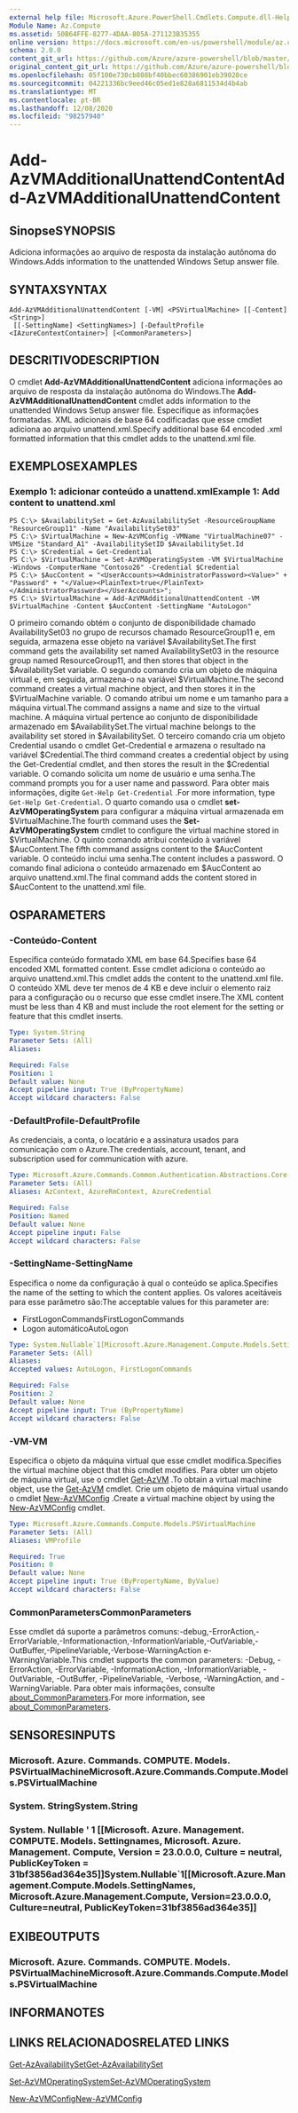 ```yaml
---
external help file: Microsoft.Azure.PowerShell.Cmdlets.Compute.dll-Help.xml
Module Name: Az.Compute
ms.assetid: 50B64FFE-8277-4DAA-805A-271123B35355
online version: https://docs.microsoft.com/en-us/powershell/module/az.compute/add-azvmadditionalunattendcontent
schema: 2.0.0
content_git_url: https://github.com/Azure/azure-powershell/blob/master/src/Compute/Compute/help/Add-AzVMAdditionalUnattendContent.md
original_content_git_url: https://github.com/Azure/azure-powershell/blob/master/src/Compute/Compute/help/Add-AzVMAdditionalUnattendContent.md
ms.openlocfilehash: 05f100e730cb808bf40bbec60386901eb39020ce
ms.sourcegitcommit: 04221336bc9eed46c05ed1e828a6811534d4b4ab
ms.translationtype: MT
ms.contentlocale: pt-BR
ms.lasthandoff: 12/08/2020
ms.locfileid: "98257940"
---
```

# <span data-ttu-id="ea632-101">Add-AzVMAdditionalUnattendContent</span><span class="sxs-lookup"><span data-stu-id="ea632-101">Add-AzVMAdditionalUnattendContent</span></span>

## <span data-ttu-id="ea632-102">Sinopse</span><span class="sxs-lookup"><span data-stu-id="ea632-102">SYNOPSIS</span></span>
<span data-ttu-id="ea632-103">Adiciona informações ao arquivo de resposta da instalação autônoma do Windows.</span><span class="sxs-lookup"><span data-stu-id="ea632-103">Adds information to the unattended Windows Setup answer file.</span></span>

## <span data-ttu-id="ea632-104">SYNTAX</span><span class="sxs-lookup"><span data-stu-id="ea632-104">SYNTAX</span></span>

```
Add-AzVMAdditionalUnattendContent [-VM] <PSVirtualMachine> [[-Content] <String>]
 [[-SettingName] <SettingNames>] [-DefaultProfile <IAzureContextContainer>] [<CommonParameters>]
```

## <span data-ttu-id="ea632-105">DESCRITIVO</span><span class="sxs-lookup"><span data-stu-id="ea632-105">DESCRIPTION</span></span>
<span data-ttu-id="ea632-106">O cmdlet **Add-AzVMAdditionalUnattendContent** adiciona informações ao arquivo de resposta da instalação autônoma do Windows.</span><span class="sxs-lookup"><span data-stu-id="ea632-106">The **Add-AzVMAdditionalUnattendContent** cmdlet adds information to the unattended Windows Setup answer file.</span></span>
<span data-ttu-id="ea632-107">Especifique as informações formatadas. XML adicionais de base 64 codificadas que esse cmdlet adiciona ao arquivo unattend.xml.</span><span class="sxs-lookup"><span data-stu-id="ea632-107">Specify additional base 64 encoded .xml formatted information that this cmdlet adds to the unattend.xml file.</span></span>

## <span data-ttu-id="ea632-108">EXEMPLOS</span><span class="sxs-lookup"><span data-stu-id="ea632-108">EXAMPLES</span></span>

### <span data-ttu-id="ea632-109">Exemplo 1: adicionar conteúdo a unattend.xml</span><span class="sxs-lookup"><span data-stu-id="ea632-109">Example 1: Add content to unattend.xml</span></span>
```
PS C:\> $AvailabilitySet = Get-AzAvailabilitySet -ResourceGroupName "ResourceGroup11" -Name "AvailabilitySet03"
PS C:\> $VirtualMachine = New-AzVMConfig -VMName "VirtualMachine07" -VMSize "Standard_A1" -AvailabilitySetID $AvailabilitySet.Id 
PS C:\> $Credential = Get-Credential
PS C:\> $VirtualMachine = Set-AzVMOperatingSystem -VM $VirtualMachine  -Windows -ComputerName "Contoso26" -Credential $Credential
PS C:\> $AucContent = "<UserAccounts><AdministratorPassword><Value>" + "Password" + "</Value><PlainText>true</PlainText></AdministratorPassword></UserAccounts>";
PS C:\> $VirtualMachine = Add-AzVMAdditionalUnattendContent -VM $VirtualMachine -Content $AucContent -SettingName "AutoLogon"
```

<span data-ttu-id="ea632-110">O primeiro comando obtém o conjunto de disponibilidade chamado AvailabilitySet03 no grupo de recursos chamado ResourceGroup11 e, em seguida, armazena esse objeto na variável $AvailabilitySet.</span><span class="sxs-lookup"><span data-stu-id="ea632-110">The first command gets the availability set named AvailabilitySet03 in the resource group named ResourceGroup11, and then stores that object in the $AvailabilitySet variable.</span></span>
<span data-ttu-id="ea632-111">O segundo comando cria um objeto de máquina virtual e, em seguida, armazena-o na variável $VirtualMachine.</span><span class="sxs-lookup"><span data-stu-id="ea632-111">The second command creates a virtual machine object, and then stores it in the $VirtualMachine variable.</span></span>
<span data-ttu-id="ea632-112">O comando atribui um nome e um tamanho para a máquina virtual.</span><span class="sxs-lookup"><span data-stu-id="ea632-112">The command assigns a name and size to the virtual machine.</span></span>
<span data-ttu-id="ea632-113">A máquina virtual pertence ao conjunto de disponibilidade armazenado em $AvailabilitySet.</span><span class="sxs-lookup"><span data-stu-id="ea632-113">The virtual machine belongs to the availability set stored in $AvailabilitySet.</span></span>
<span data-ttu-id="ea632-114">O terceiro comando cria um objeto Credential usando o cmdlet Get-Credential e armazena o resultado na variável $Credential.</span><span class="sxs-lookup"><span data-stu-id="ea632-114">The third command creates a credential object by using the Get-Credential cmdlet, and then stores the result in the $Credential variable.</span></span>
<span data-ttu-id="ea632-115">O comando solicita um nome de usuário e uma senha.</span><span class="sxs-lookup"><span data-stu-id="ea632-115">The command prompts you for a user name and password.</span></span>
<span data-ttu-id="ea632-116">Para obter mais informações, digite `Get-Help Get-Credential` .</span><span class="sxs-lookup"><span data-stu-id="ea632-116">For more information, type `Get-Help Get-Credential`.</span></span>
<span data-ttu-id="ea632-117">O quarto comando usa o cmdlet **set-AzVMOperatingSystem** para configurar a máquina virtual armazenada em $VirtualMachine.</span><span class="sxs-lookup"><span data-stu-id="ea632-117">The fourth command uses the **Set-AzVMOperatingSystem** cmdlet to configure the virtual machine stored in $VirtualMachine.</span></span>
<span data-ttu-id="ea632-118">O quinto comando atribui conteúdo à variável $AucContent.</span><span class="sxs-lookup"><span data-stu-id="ea632-118">The fifth command assigns content to the $AucContent variable.</span></span>
<span data-ttu-id="ea632-119">O conteúdo inclui uma senha.</span><span class="sxs-lookup"><span data-stu-id="ea632-119">The content includes a password.</span></span>
<span data-ttu-id="ea632-120">O comando final adiciona o conteúdo armazenado em $AucContent ao arquivo unattend.xml.</span><span class="sxs-lookup"><span data-stu-id="ea632-120">The final command adds the content stored in $AucContent to the unattend.xml file.</span></span>

## <span data-ttu-id="ea632-121">OS</span><span class="sxs-lookup"><span data-stu-id="ea632-121">PARAMETERS</span></span>

### <span data-ttu-id="ea632-122">-Conteúdo</span><span class="sxs-lookup"><span data-stu-id="ea632-122">-Content</span></span>
<span data-ttu-id="ea632-123">Especifica conteúdo formatado XML em base 64.</span><span class="sxs-lookup"><span data-stu-id="ea632-123">Specifies base 64 encoded XML formatted content.</span></span>
<span data-ttu-id="ea632-124">Esse cmdlet adiciona o conteúdo ao arquivo unattend.xml.</span><span class="sxs-lookup"><span data-stu-id="ea632-124">This cmdlet adds the content to the unattend.xml file.</span></span>
<span data-ttu-id="ea632-125">O conteúdo XML deve ter menos de 4 KB e deve incluir o elemento raiz para a configuração ou o recurso que esse cmdlet insere.</span><span class="sxs-lookup"><span data-stu-id="ea632-125">The XML content must be less than 4 KB and must include the root element for the setting or feature that this cmdlet inserts.</span></span>

```yaml
Type: System.String
Parameter Sets: (All)
Aliases:

Required: False
Position: 1
Default value: None
Accept pipeline input: True (ByPropertyName)
Accept wildcard characters: False
```

### <span data-ttu-id="ea632-126">-DefaultProfile</span><span class="sxs-lookup"><span data-stu-id="ea632-126">-DefaultProfile</span></span>
<span data-ttu-id="ea632-127">As credenciais, a conta, o locatário e a assinatura usados para comunicação com o Azure.</span><span class="sxs-lookup"><span data-stu-id="ea632-127">The credentials, account, tenant, and subscription used for communication with azure.</span></span>

```yaml
Type: Microsoft.Azure.Commands.Common.Authentication.Abstractions.Core.IAzureContextContainer
Parameter Sets: (All)
Aliases: AzContext, AzureRmContext, AzureCredential

Required: False
Position: Named
Default value: None
Accept pipeline input: False
Accept wildcard characters: False
```

### <span data-ttu-id="ea632-128">-SettingName</span><span class="sxs-lookup"><span data-stu-id="ea632-128">-SettingName</span></span>
<span data-ttu-id="ea632-129">Especifica o nome da configuração à qual o conteúdo se aplica.</span><span class="sxs-lookup"><span data-stu-id="ea632-129">Specifies the name of the setting to which the content applies.</span></span>
<span data-ttu-id="ea632-130">Os valores aceitáveis para esse parâmetro são:</span><span class="sxs-lookup"><span data-stu-id="ea632-130">The acceptable values for this parameter are:</span></span>
- <span data-ttu-id="ea632-131">FirstLogonCommands</span><span class="sxs-lookup"><span data-stu-id="ea632-131">FirstLogonCommands</span></span>
- <span data-ttu-id="ea632-132">Logon automático</span><span class="sxs-lookup"><span data-stu-id="ea632-132">AutoLogon</span></span>

```yaml
Type: System.Nullable`1[Microsoft.Azure.Management.Compute.Models.SettingNames]
Parameter Sets: (All)
Aliases:
Accepted values: AutoLogon, FirstLogonCommands

Required: False
Position: 2
Default value: None
Accept pipeline input: True (ByPropertyName)
Accept wildcard characters: False
```

### <span data-ttu-id="ea632-133">-VM</span><span class="sxs-lookup"><span data-stu-id="ea632-133">-VM</span></span>
<span data-ttu-id="ea632-134">Especifica o objeto da máquina virtual que esse cmdlet modifica.</span><span class="sxs-lookup"><span data-stu-id="ea632-134">Specifies the virtual machine object that this cmdlet modifies.</span></span>
<span data-ttu-id="ea632-135">Para obter um objeto de máquina virtual, use o cmdlet [Get-AzVM](./Get-AzVM.md) .</span><span class="sxs-lookup"><span data-stu-id="ea632-135">To obtain a virtual machine object, use the [Get-AzVM](./Get-AzVM.md) cmdlet.</span></span>
<span data-ttu-id="ea632-136">Crie um objeto de máquina virtual usando o cmdlet [New-AzVMConfig](./New-AzVMConfig.md) .</span><span class="sxs-lookup"><span data-stu-id="ea632-136">Create a virtual machine object by using the [New-AzVMConfig](./New-AzVMConfig.md) cmdlet.</span></span>

```yaml
Type: Microsoft.Azure.Commands.Compute.Models.PSVirtualMachine
Parameter Sets: (All)
Aliases: VMProfile

Required: True
Position: 0
Default value: None
Accept pipeline input: True (ByPropertyName, ByValue)
Accept wildcard characters: False
```

### <span data-ttu-id="ea632-137">CommonParameters</span><span class="sxs-lookup"><span data-stu-id="ea632-137">CommonParameters</span></span>
<span data-ttu-id="ea632-138">Esse cmdlet dá suporte a parâmetros comuns:-debug,-ErrorAction,-ErrorVariable,-Informationaction,-InformationVariable,-OutVariable,-OutBuffer,-PipelineVariable,-Verbose-WarningAction e-WarningVariable.</span><span class="sxs-lookup"><span data-stu-id="ea632-138">This cmdlet supports the common parameters: -Debug, -ErrorAction, -ErrorVariable, -InformationAction, -InformationVariable, -OutVariable, -OutBuffer, -PipelineVariable, -Verbose, -WarningAction, and -WarningVariable.</span></span> <span data-ttu-id="ea632-139">Para obter mais informações, consulte [about_CommonParameters](http://go.microsoft.com/fwlink/?LinkID=113216).</span><span class="sxs-lookup"><span data-stu-id="ea632-139">For more information, see [about_CommonParameters](http://go.microsoft.com/fwlink/?LinkID=113216).</span></span>

## <span data-ttu-id="ea632-140">SENSORES</span><span class="sxs-lookup"><span data-stu-id="ea632-140">INPUTS</span></span>

### <span data-ttu-id="ea632-141">Microsoft. Azure. Commands. COMPUTE. Models. PSVirtualMachine</span><span class="sxs-lookup"><span data-stu-id="ea632-141">Microsoft.Azure.Commands.Compute.Models.PSVirtualMachine</span></span>

### <span data-ttu-id="ea632-142">System. String</span><span class="sxs-lookup"><span data-stu-id="ea632-142">System.String</span></span>

### <span data-ttu-id="ea632-143">System. Nullable ' 1 [[Microsoft. Azure. Management. COMPUTE. Models. Settingnames, Microsoft. Azure. Management. Compute, Version = 23.0.0.0, Culture = neutral, PublicKeyToken = 31bf3856ad364e35]]</span><span class="sxs-lookup"><span data-stu-id="ea632-143">System.Nullable\`1[[Microsoft.Azure.Management.Compute.Models.SettingNames, Microsoft.Azure.Management.Compute, Version=23.0.0.0, Culture=neutral, PublicKeyToken=31bf3856ad364e35]]</span></span>

## <span data-ttu-id="ea632-144">EXIBE</span><span class="sxs-lookup"><span data-stu-id="ea632-144">OUTPUTS</span></span>

### <span data-ttu-id="ea632-145">Microsoft. Azure. Commands. COMPUTE. Models. PSVirtualMachine</span><span class="sxs-lookup"><span data-stu-id="ea632-145">Microsoft.Azure.Commands.Compute.Models.PSVirtualMachine</span></span>

## <span data-ttu-id="ea632-146">INFORMA</span><span class="sxs-lookup"><span data-stu-id="ea632-146">NOTES</span></span>

## <span data-ttu-id="ea632-147">LINKS RELACIONADOS</span><span class="sxs-lookup"><span data-stu-id="ea632-147">RELATED LINKS</span></span>

[<span data-ttu-id="ea632-148">Get-AzAvailabilitySet</span><span class="sxs-lookup"><span data-stu-id="ea632-148">Get-AzAvailabilitySet</span></span>](./Get-AzAvailabilitySet.md)

[<span data-ttu-id="ea632-149">Set-AzVMOperatingSystem</span><span class="sxs-lookup"><span data-stu-id="ea632-149">Set-AzVMOperatingSystem</span></span>](./Set-AzVMOperatingSystem.md)

[<span data-ttu-id="ea632-150">New-AzVMConfig</span><span class="sxs-lookup"><span data-stu-id="ea632-150">New-AzVMConfig</span></span>](./New-AzVMConfig.md)
